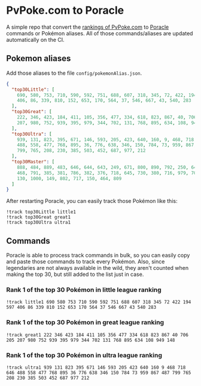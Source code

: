 # PvPoke.com to Poracle
A simple repo that convert the [rankings of PvPoke.com](https://pvpoke.com/rankings/) to [Poracle](https://github.com/KartulUdus/PoracleJS) commands or Pokémon aliases. 
All of those commands/aliases are updated automatically on the CI.

## Pokemon aliases
Add those aliases to the file `config/pokemonAlias.json`. 

<!-- aliases-start -->
```json
{
  "top30Little": [
    690, 580, 753, 710, 590, 592, 751, 688, 607, 318, 345, 72, 422, 194, 597,
    406, 86, 339, 810, 152, 653, 170, 564, 37, 546, 667, 43, 540, 283
  ],
  "top30Great": [
    222, 346, 423, 184, 411, 105, 356, 477, 334, 618, 823, 867, 40, 706, 205,
    207, 980, 752, 939, 395, 979, 344, 702, 131, 768, 895, 634, 108, 949, 148
  ],
  "top30Ultra": [
    939, 131, 823, 395, 671, 146, 593, 205, 423, 640, 160, 9, 468, 718, 646,
    488, 558, 477, 768, 895, 36, 776, 638, 346, 150, 784, 73, 959, 867, 487,
    799, 765, 208, 230, 385, 503, 452, 687, 977, 212
  ],
  "top30Master": [
    888, 484, 889, 483, 646, 644, 643, 249, 671, 800, 890, 792, 250, 648, 383,
    468, 791, 385, 381, 786, 382, 376, 718, 645, 730, 380, 716, 979, 706, 892,
    130, 1000, 149, 802, 717, 150, 464, 809
  ]
}
```
<!-- aliases-end -->

After restarting Poracle, you can easily track those Pokémon like this:
```shell
!track top30Little little1
!track top30Great great1
!track top30Ultra ultra1
```

## Commands
Poracle is able to process track commands in bulk, so you can easily copy and paste those commands to track every Pokémon. 
Also, since legendaries are not always available in the wild, they aren't counted when making the top 30, but still added to the list just in case.

### Rank 1 of the top 30 Pokémon in little league ranking
<!-- top30little-start -->
```
!track little1 690 580 753 710 590 592 751 688 607 318 345 72 422 194 597 406 86 339 810 152 653 170 564 37 546 667 43 540 283
```
<!-- top30little-end -->

### Rank 1 of the top 30 Pokémon in great league ranking
<!-- top30great-start -->
```
!track great1 222 346 423 184 411 105 356 477 334 618 823 867 40 706 205 207 980 752 939 395 979 344 702 131 768 895 634 108 949 148
```
<!-- top30great-end -->

### Rank 1 of the top 30 Pokémon in ultra league ranking
<!-- top30ultra-start -->
```
!track ultra1 939 131 823 395 671 146 593 205 423 640 160 9 468 718 646 488 558 477 768 895 36 776 638 346 150 784 73 959 867 487 799 765 208 230 385 503 452 687 977 212
```
<!-- top30ultra-end -->
